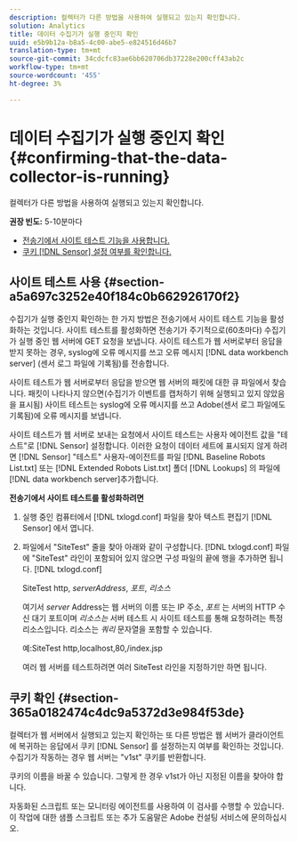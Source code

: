 ```yaml
---
description: 컬렉터가 다른 방법을 사용하여 실행되고 있는지 확인합니다.
solution: Analytics
title: 데이터 수집기가 실행 중인지 확인
uuid: e5b9b12a-b8a5-4c00-abe5-e824516d46b7
translation-type: tm+mt
source-git-commit: 34cdcfc83ae6bb620706db37228e200cff43ab2c
workflow-type: tm+mt
source-wordcount: '455'
ht-degree: 3%

---
```



# 데이터 수집기가 실행 중인지 확인{#confirming-that-the-data-collector-is-running}

컬렉터가 다른 방법을 사용하여 실행되고 있는지 확인합니다.

**권장 빈도:** 5-10분마다

* [전송기에서 사이트 테스트 기능을 사용합니다.](../../../home/c-snsr-ovrvw/admin-sensor/c-data-cltr-rng.md#section-a5a697c3252e40f184c0b662926170f2)
* [쿠키 [!DNL Sensor] 설정 여부를 확인합니다.](../../../home/c-snsr-ovrvw/admin-sensor/c-data-cltr-rng.md#section-365a0182474c4dc9a5372d3e984f53de)

## 사이트 테스트 사용 {#section-a5a697c3252e40f184c0b662926170f2}

수집기가 실행 중인지 확인하는 한 가지 방법은 전송기에서 사이트 테스트 기능을 활성화하는 것입니다. 사이트 테스트를 활성화하면 전송기가 주기적으로(60초마다) 수집기가 실행 중인 웹 서버에 GET 요청을 보냅니다. 사이트 테스트가 웹 서버로부터 응답을 받지 못하는 경우, syslog에 오류 메시지를 쓰고 오류 메시지 [!DNL data workbench server] (센서 로그 파일에 기록됨)를 전송합니다.

사이트 테스트가 웹 서버로부터 응답을 받으면 웹 서버의 패킷에 대한 큐 파일에서 찾습니다. 패킷이 나타나지 않으면(수집기가 이벤트를 캡처하기 위해 실행되고 있지 않았음을 표시됨) 사이트 테스트는 syslog에 오류 메시지를 쓰고 Adobe(센서 로그 파일에도 기록됨)에 오류 메시지를 보냅니다.

사이트 테스트가 웹 서버로 보내는 요청에서 사이트 테스트는 사용자 에이전트 값을 &quot;테스트&quot;로 [!DNL Sensor] 설정합니다. 이러한 요청이 데이터 세트에 표시되지 않게 하려면 [!DNL Sensor] &quot;테스트&quot; 사용자-에이전트를 파일 [!DNL Baseline Robots List.txt] 또는 [!DNL Extended Robots List.txt] 폴더 [!DNL Lookups] 의 파일에 [!DNL data workbench server]추가합니다.

**전송기에서 사이트 테스트를 활성화하려면**

1. 실행 중인 컴퓨터에서 [!DNL txlogd.conf] 파일을 찾아 텍스트 편집기 [!DNL Sensor] 에서 엽니다.

1. 파일에서 &quot;SiteTest&quot; 줄을 찾아 아래와 같이 구성합니다. [!DNL txlogd.conf] 파일에 &quot;SiteTest&quot; 라인이 포함되어 있지 않으면 구성 파일의 끝에 행을 추가하면 됩니다. [!DNL txlogd.conf]

   SiteTest http, *serverAddress*, *포트*, *리소스*

   여기서 *server* Address는 웹 서버의 이름 또는 IP 주소, *포트* 는 서버의 HTTP 수신 대기 포트이며 *리소스는* 서버 테스트 시 사이트 테스트를 통해 요청하려는 특정 리소스입니다. 리소스는 *쿼리* 문자열을 포함할 수 있습니다.

   예:SiteTest http,localhost,80,/index.jsp

   여러 웹 서버를 테스트하려면 여러 SiteTest 라인을 지정하기만 하면 됩니다.

## 쿠키 확인 {#section-365a0182474c4dc9a5372d3e984f53de}

컬렉터가 웹 서버에서 실행되고 있는지 확인하는 또 다른 방법은 웹 서버가 클라이언트에 복귀하는 응답에서 쿠키 [!DNL Sensor] 를 설정하는지 여부를 확인하는 것입니다. 수집기가 작동하는 경우 웹 서버는 &quot;v1st&quot; 쿠키를 반환합니다.

쿠키의 이름을 바꿀 수 있습니다. 그렇게 한 경우 v1st가 아닌 지정된 이름을 찾아야 합니다.

자동화된 스크립트 또는 모니터링 에이전트를 사용하여 이 검사를 수행할 수 있습니다. 이 작업에 대한 샘플 스크립트 또는 추가 도움말은 Adobe 컨설팅 서비스에 문의하십시오.
